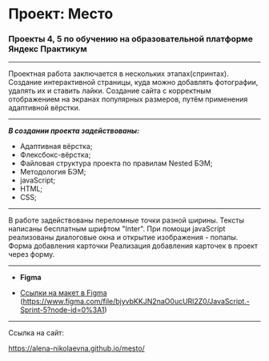  # __Проект: Место__

 ### __Проекты 4, 5 по обучению на образовательной платформе Яндекс Практикум__
 ___
 Проектная работа заключается в нескольких этапах(спринтах).
 Создание интерактивной страницы, куда можно добавлять фотографии, удалять их и ставить лайки.
 Создание сайта с корректным отображением на экранах популярных размеров, путём применения адаптивной вёрстки.

 ___


 ___В создании проекта задействованы:___

 + Адаптивная вёрстка;
 + Флексбокс-вёрстка;
 + Файловая структура проекта по правилам Nested БЭМ;
 + Методология БЭМ;
 + javaScript;
 + HTML;
 + CSS; 

 ___

 В работе задействованы переломные точки разной ширины.
 Тексты написаны бесплатным шрифтом "Inter".
 При помощи javaScript реализованы диалоговые окна и открытие изображения - попапы.
 Форма добавления карточки
 Реализация добавления карточек в проект через форму.

 ___
 * __Figma__

 * [Ссылки на макет в Figma](https://www.figma.com/file/2cn9N9jSkmxD84oJik7xL7/JavaScript.-Sprint-4?node-id=0%3A1)
                            (https://www.figma.com/file/bjyvbKKJN2naO0ucURl2Z0/JavaScript.-Sprint-5?node-id=0%3A1)
 ___


 Ссылка на сайт:
 
 https://alena-nikolaevna.github.io/mesto/